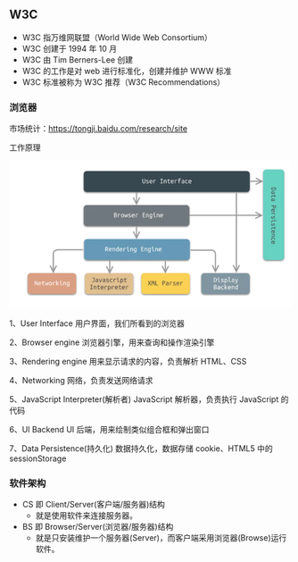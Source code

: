 ## W3C

- W3C 指万维网联盟（World Wide Web Consortium）
- W3C 创建于 1994 年 10 月
- W3C 由 Tim Berners-Lee 创建
- W3C 的工作是对 web 进行标准化，创建并维护 WWW 标准
- W3C 标准被称为 W3C 推荐（W3C Recommendations）

### 浏览器

市场统计：https://tongji.baidu.com/research/site

工作原理

![](img/浏览器.png)

1、User Interface 用户界面，我们所看到的浏览器

2、Browser engine 浏览器引擎，用来查询和操作渲染引擎

3、Rendering engine 用来显示请求的内容，负责解析 HTML、CSS

4、Networking 网络，负责发送网络请求

5、JavaScript Interpreter(解析者) JavaScript 解析器，负责执行 JavaScript 的代码

6、UI Backend UI 后端，用来绘制类似组合框和弹出窗口

7、Data Persistence(持久化) 数据持久化，数据存储 cookie、HTML5 中的 sessionStorage

### 软件架构

- CS 即 Client/Server(客户端/服务器)结构
  - 就是使用软件来连接服务器。
- BS 即 Browser/Server(浏览器/服务器)结构
  - 就是只安装维护一个服务器(Server)，而客户端采用浏览器(Browse)运行软件。
